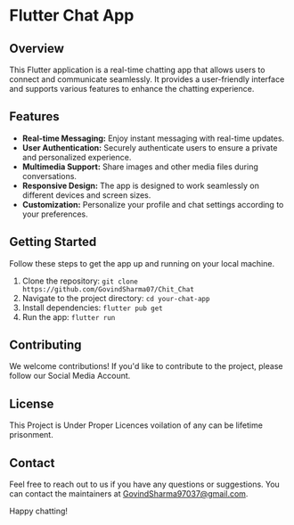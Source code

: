 # Flutter Chat App


## Overview

This Flutter application is a real-time chatting app that allows users to connect and communicate seamlessly. It provides a user-friendly interface and supports various features to enhance the chatting experience.

## Features

- **Real-time Messaging:** Enjoy instant messaging with real-time updates.
- **User Authentication:** Securely authenticate users to ensure a private and personalized experience.
- **Multimedia Support:** Share images and other media files during conversations.
- **Responsive Design:** The app is designed to work seamlessly on different devices and screen sizes.
- **Customization:** Personalize your profile and chat settings according to your preferences.

## Getting Started

Follow these steps to get the app up and running on your local machine.

1. Clone the repository: `git clone https://github.com/GovindSharma07/Chit_Chat`
2. Navigate to the project directory: `cd your-chat-app`
3. Install dependencies: `flutter pub get`
4. Run the app: `flutter run`

## Contributing

We welcome contributions! If you'd like to contribute to the project, please follow our Social Media Account.

## License
This Project is Under Proper Licences voilation of any can be lifetime prisonment.


## Contact

Feel free to reach out to us if you have any questions or suggestions. You can contact the maintainers at GovindSharma97037@gmail.com.

Happy chatting!
